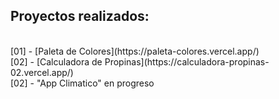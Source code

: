 ## Proyectos realizados:
<br />
[01] - [Paleta de Colores](https://paleta-colores.vercel.app/)
<br />
[02] - [Calculadora de Propinas](https://calculadora-propinas-02.vercel.app/)
<br />
[02] - "App Climatico" en progreso

<!--
  Crear nuevos proyectos
  npm create vite@latest
-->
